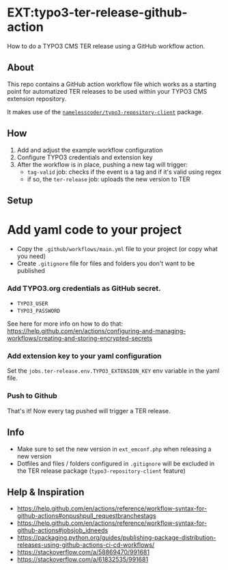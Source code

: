 # EXT:typo3-ter-release-github-action

How to do a TYPO3 CMS TER release using a GitHub workflow action.

## About

This repo contains a GitHub action workflow file which works as a starting point 
for automatized TER releases to be used within your TYPO3 CMS extension repository.

It makes use of the [`namelesscoder/typo3-repository-client`](https://github.com/NamelessCoder/typo3-repository-client) package.

## How

1. Add and adjust the example workflow configuration
2. Configure TYPO3 credentials and extension key
3. After the workflow is in place, pushing a new tag will trigger:
    * `tag-valid` job: checks if the event is a tag and if it's valid using regex
    * if so, the `ter-release` job: uploads the new version to TER


## Setup

# Add yaml code to your project 

* Copy the `.github/workflows/main.yml` file to your project (or copy what you need)
* Create `.gitignore` file for files and folders you don't want to be published

### Add TYPO3.org credentials as GitHub secret.

* `TYPO3_USER`
* `TYPO3_PASSWORD`

See here for more info on how to do that:
https://help.github.com/en/actions/configuring-and-managing-workflows/creating-and-storing-encrypted-secrets

### Add extension key to your yaml configuration

Set the `jobs.ter-release.env.TYPO3_EXTENSION_KEY` env variable in the yaml file.


### Push to Github

That's it! Now every tag pushed will trigger a TER release.


## Info

* Make sure to set the new version in `ext_emconf.php` when releasing a new version
* Dotfiles and files / folders configured in `.gitignore` will be excluded in 
    the TER release package (`typo3-repository-client` feature)


## Help & Inspiration

* https://help.github.com/en/actions/reference/workflow-syntax-for-github-actions#onpushpull_requestbranchestags
* https://help.github.com/en/actions/reference/workflow-syntax-for-github-actions#jobsjob_idneeds
* https://packaging.python.org/guides/publishing-package-distribution-releases-using-github-actions-ci-cd-workflows/
* https://stackoverflow.com/a/58869470/991681
* https://stackoverflow.com/a/61832535/991681
